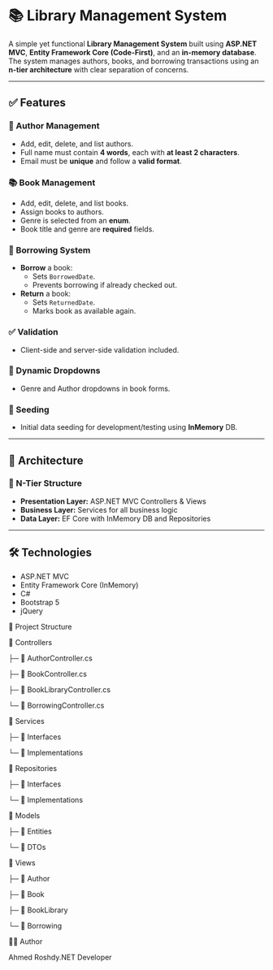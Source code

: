 
# 📚 Library Management System

A simple yet functional **Library Management System** built using **ASP.NET MVC**, **Entity Framework Core (Code-First)**, and an **in-memory database**. The system manages authors, books, and borrowing transactions using an **n-tier architecture** with clear separation of concerns.

---

## ✅ Features

### 📖 Author Management
- Add, edit, delete, and list authors.
- Full name must contain **4 words**, each with **at least 2 characters**.
- Email must be **unique** and follow a **valid format**.

### 📚 Book Management
- Add, edit, delete, and list books.
- Assign books to authors.
- Genre is selected from an **enum**.
- Book title and genre are **required** fields.

### 🔁 Borrowing System
- **Borrow** a book:
  - Sets `BorrowedDate`.
  - Prevents borrowing if already checked out.
- **Return** a book:
  - Sets `ReturnedDate`.
  - Marks book as available again.

### ✅ Validation
- Client-side and server-side validation included.

### 🎯 Dynamic Dropdowns
- Genre and Author dropdowns in book forms.

### 🌱 Seeding
- Initial data seeding for development/testing using **InMemory** DB.

---

## 🧱 Architecture

### 🔹 N-Tier Structure

- **Presentation Layer:** ASP.NET MVC Controllers & Views
- **Business Layer:** Services for all business logic
- **Data Layer:** EF Core with InMemory DB and Repositories

---

## 🛠 Technologies

- ASP.NET MVC  
- Entity Framework Core (InMemory)  
- C#  
- Bootstrap 5  
- jQuery  

📂 Project Structure

📁 Controllers

├─ 📄 AuthorController.cs

├─ 📄 BookController.cs

├─ 📄 BookLibraryController.cs

└─ 📄 BorrowingController.cs



📁 Services

├─ 📁 Interfaces

└─ 📁 Implementations


📁 Repositories

├─ 📁 Interfaces

└─ 📁 Implementations



📁 Models

├─ 📁 Entities


└─ 📁 DTOs


📁 Views

├─ 📁 Author

├─ 📁 Book

├─ 📁 BookLibrary

└─ 📁 Borrowing



🧑‍💻 Author


Ahmed Roshdy.NET Developer
